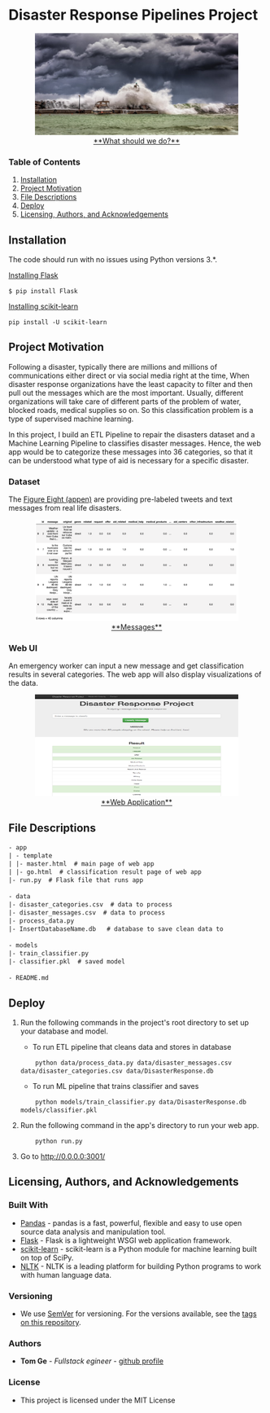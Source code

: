 # Disaster Response Pipelines Project
<div align="center">
<img src="assets/disaster.png" height="200" width="400">
</div>
<div align="center">
<u> **What should we do?** </u>
</div>

### Table of Contents

1. [Installation](#installation)
2. [Project Motivation](#motivation)
3. [File Descriptions](#files)
4. [Deploy](#results)
5. [Licensing, Authors, and Acknowledgements](#licensing)

## Installation <a name="installation"></a>

The code should run with no issues using Python versions 3.*.

[Installing Flask](https://flask.palletsprojects.com/en/1.1.x/installation/#install-flask)
```
$ pip install Flask
```

[Installing scikit-learn](https://scikit-learn.org/stable/install.html)
```
pip install -U scikit-learn
```

## Project Motivation<a name="motivation"></a>

Following a disaster, typically there are millions and millions of communications either direct or via social media right at the time, When disaster response organizations have the least capacity to filter and then pull out the messages which are the most important. Usually, different organizations will take care of different parts of the problem of water, blocked roads, medical supplies so on. So this classification problem is a type of supervised machine learning.

In this project, I build an ETL Pipeline to repair the disasters dataset and a Machine Learning Pipeline to classifies disaster messages. Hence, the web app would be to categorize these messages into 36 categories, so that it can be understood what type of aid is necessary for a specific disaster.

### Dataset

The [Figure Eight (appen)](https://appen.com/) are providing pre-labeled tweets and text messages from real life disasters. 

<div align="center">
<img src="assets/dataset.png" height="200" width="400">
</div>
<div align="center">
<u> **Messages** </u>
</div>


### Web UI
 An emergency worker can input a new message and get classification results in several categories. The web app will also display visualizations of the data.
<div align="center">
<img src="assets/disaster-response-web.png" height="200" width="400">
</div>
<div align="center">
<u> **Web Application** </u>
</div>

## File Descriptions <a name="files"></a>
```
- app
| - template
| |- master.html  # main page of web app
| |- go.html  # classification result page of web app
|- run.py  # Flask file that runs app

- data
|- disaster_categories.csv  # data to process 
|- disaster_messages.csv  # data to process
|- process_data.py
|- InsertDatabaseName.db   # database to save clean data to

- models
|- train_classifier.py
|- classifier.pkl  # saved model 

- README.md
```
## Deploy <a name="results"></a>

1. Run the following commands in the project's root directory to set up your database and model.

    - To run ETL pipeline that cleans data and stores in database
    ```
        python data/process_data.py data/disaster_messages.csv data/disaster_categories.csv data/DisasterResponse.db
    ```
    - To run ML pipeline that trains classifier and saves
    ```
        python models/train_classifier.py data/DisasterResponse.db models/classifier.pkl
    ```
2. Run the following command in the app's directory to run your web app.
    ```
        python run.py
    ```
3. Go to http://0.0.0.0:3001/


## Licensing, Authors, and Acknowledgements <a name="licensing"></a>

### Built With

* [Pandas](https://pandas.pydata.org/) - pandas is a fast, powerful, flexible and easy to use open source data analysis and manipulation tool.
* [Flask](https://palletsprojects.com/p/flask/) - Flask is a lightweight WSGI web application framework.
* [scikit-learn](https://scikit-learn.org) - scikit-learn is a Python module for machine learning built on top of SciPy.
* [NLTK](https://www.nltk.org/) - NLTK is a leading platform for building Python programs to work with human language data.

### Versioning

* We use [SemVer](http://semver.org/) for versioning. For the versions available, see the [tags on this repository](https://github.com/your/project/tags).

### Authors

* **Tom Ge** - *Fullstack egineer* - [github profile](https://github.com/tomgtqq)

### License

* This project is licensed under the MIT License
